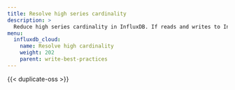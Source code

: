```yaml
---
title: Resolve high series cardinality
description: >
  Reduce high series cardinality in InfluxDB. If reads and writes to InfluxDB have started to slow down, you may have high cardinality. Find the source of high cardinality and fix your schema to resolve high cardinality issues.
menu:
  influxdb_cloud:
    name: Resolve high cardinality
    weight: 202
    parent: write-best-practices
---
```


{{< duplicate-oss >}}